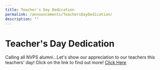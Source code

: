 ```yaml
---
title: Teacher's Day Dedication
permalink: /announcements/TeachersDayDedication/
description: ""
---
```

# Teacher's Day Dedication
Calling all NVPS alumni...Let's show our appreciation to our teachers this teachers' day! Click on the link to find out more! 
[Click Here](https://www.youtube.com/watch?v=fJzKgfKJKAs&ab_channel=NazrahMohamadLatiff)